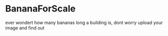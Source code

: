 # BananaForScale
ever wondert how many bananas long a building is, dont worry upload your image and find out
